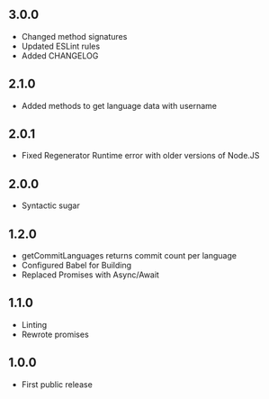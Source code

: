 ## 3.0.0

- Changed method signatures
- Updated ESLint rules
- Added CHANGELOG

## 2.1.0

- Added methods to get language data with username

## 2.0.1

- Fixed Regenerator Runtime error with older versions of Node.JS

## 2.0.0

- Syntactic sugar

## 1.2.0

- getCommitLanguages returns commit count per language
- Configured Babel for Building
- Replaced Promises with Async/Await

## 1.1.0

- Linting
- Rewrote promises

## 1.0.0

- First public release
